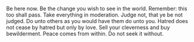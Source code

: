 Be here now.
Be the change you wish to see in the world.
Remember: this too shall pass.
Take everything in moderation.
Judge not, that ye be not judged.
Do unto others as you would have them do unto you.
Hatred does not cease by hatred but only by love.
Sell your cleverness and buy bewilderment.
Peace comes from within. Do not seek it without.
